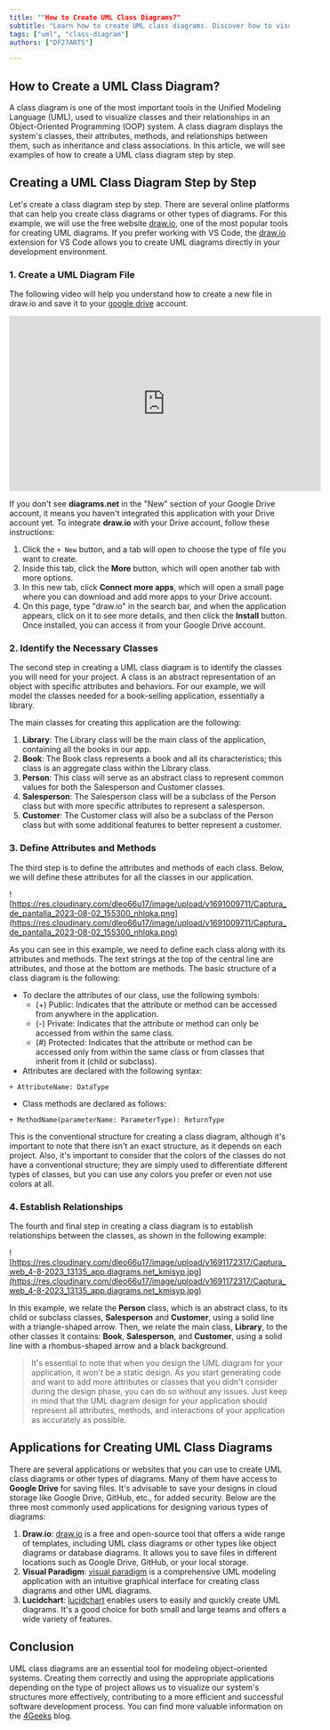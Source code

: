 ```yaml
---
title: ""How to Create UML Class Diagrams?"
subtitle: "Learn how to create UML class diagrams. Discover how to visually and effectively represent the structures of your programs. Master the technique now!"
tags: ["uml", "class-diagram"]
authors: ["DF27ARTS"]

---
```


## How to Create a UML Class Diagram?

A class diagram is one of the most important tools in the Unified Modeling Language (UML), used to visualize classes and their relationships in an Object-Oriented Programming (OOP) system. A class diagram displays the system's classes, their attributes, methods, and relationships between them, such as inheritance and class associations. In this article, we will see examples of how to create a UML class diagram step by step.

## Creating a UML Class Diagram Step by Step

Let's create a class diagram step by step. There are several online platforms that can help you create class diagrams or other types of diagrams. For this example, we will use the free website [draw.io](https://app.diagrams.net), one of the most popular tools for creating UML diagrams. If you prefer working with VS Code, the [draw.io](https://marketplace.visualstudio.com/items?itemName=hediet.vscode-drawio) extension for VS Code allows you to create UML diagrams directly in your development environment.

### 1. Create a UML Diagram File

The following video will help you understand how to create a new file in draw.io and save it to your [google drive](https://drive.google.com) account.

<iframe 
    width="560" 
    height="315" 
    src="https://www.youtube.com/embed/XmSUk7qeXdg" 
    title="YouTube video player" 
    frameborder="0" 
    allow="accelerometer; autoplay; clipboard-write; encrypted-media; gyroscope; picture-in-picture; web-share" 
    allowfullscreen
></iframe>

If you don't see **diagrams.net** in the "New" section of your Google Drive account, it means you haven't integrated this application with your Drive account yet. To integrate **draw.io** with your Drive account, follow these instructions: 

1. Click the `+ New` button, and a tab will open to choose the type of file you want to create.
2. Inside this tab, click the **More** button, which will open another tab with more options.
3. In this new tab, click **Connect more apps**, which will open a small page where you can download and add more apps to your Drive account.
4. On this page, type "draw.io" in the search bar, and when the application appears, click on it to see more details, and then click the **Install** button. Once installed, you can access it from your Google Drive account.

### 2. Identify the Necessary Classes

The second step in creating a UML class diagram is to identify the classes you will need for your project. A class is an abstract representation of an object with specific attributes and behaviors. For our example, we will model the classes needed for a book-selling application, essentially a library.

The main classes for creating this application are the following:

1. **Library**: The Library class will be the main class of the application, containing all the books in our app.
2. **Book**: The Book class represents a book and all its characteristics; this class is an aggregate class within the Library class.
3. **Person**: This class will serve as an abstract class to represent common values for both the Salesperson and Customer classes.
4. **Salesperson**: The Salesperson class will be a subclass of the Person class but with more specific attributes to represent a salesperson.
5. **Customer**: The Customer class will also be a subclass of the Person class but with some additional features to better represent a customer.

### 3. Define Attributes and Methods

The third step is to define the attributes and methods of each class. Below, we will define these attributes for all the classes in our application.

![https://res.cloudinary.com/dleo66u17/image/upload/v1691009711/Captura_de_pantalla_2023-08-02_155300_nhlqka.png](https://res.cloudinary.com/dleo66u17/image/upload/v1691009711/Captura_de_pantalla_2023-08-02_155300_nhlqka.png)

As you can see in this example, we need to define each class along with its attributes and methods. The text strings at the top of the central line are attributes, and those at the bottom are methods. The basic structure of a class diagram is the following:

- To declare the attributes of our class, use the following symbols:
    - (+) Public: Indicates that the attribute or method can be accessed from anywhere in the application.
    - (-) Private: Indicates that the attribute or method can only be accessed from within the same class.
    - (#) Protected: Indicates that the attribute or method can be accessed only from within the same class or from classes that inherit from it (child or subclass).
- Attributes are declared with the following syntax:

```
+ AttributeName: DataType
```
- Class methods are declared as follows:
```
+ MethodName(parameterName: ParameterType): ReturnType
```

This is the conventional structure for creating a class diagram, although it's important to note that there isn't an exact structure, as it depends on each project. Also, it's important to consider that the colors of the classes do not have a conventional structure; they are simply used to differentiate different types of classes, but you can use any colors you prefer or even not use colors at all.

### 4. Establish Relationships

The fourth and final step in creating a class diagram is to establish relationships between the classes, as shown in the following example:

![https://res.cloudinary.com/dleo66u17/image/upload/v1691172317/Captura_web_4-8-2023_13135_app.diagrams.net_kmisyp.jpg](https://res.cloudinary.com/dleo66u17/image/upload/v1691172317/Captura_web_4-8-2023_13135_app.diagrams.net_kmisyp.jpg)

In this example, we relate the **Person** class, which is an abstract class, to its child or subclass classes, **Salesperson** and **Customer**, using a solid line with a triangle-shaped arrow. Then, we relate the main class, **Library**, to the other classes it contains: **Book**, **Salesperson**, and **Customer**, using a solid line with a rhombus-shaped arrow and a black background.

> It's essential to note that when you design the UML diagram for your application, it won't be a static design. As you start generating code and want to add more attributes or classes that you didn't consider during the design phase, you can do so without any issues. Just keep in mind that the UML diagram design for your application should represent all attributes, methods, and interactions of your application as accurately as possible.

## Applications for Creating UML Class Diagrams

There are several applications or websites that you can use to create UML class diagrams or other types of diagrams. Many of them have access to **Google Drive** for saving files. It's advisable to save your designs in cloud storage like Google Drive, GitHub, etc., for added security. Below are the three most commonly used applications for designing various types of diagrams:

1. **Draw.io**: [draw.io](https://app.diagrams.net) is a free and open-source tool that offers a wide range of templates, including UML class diagrams or other types like object diagrams or database diagrams. It allows you to save files in different locations such as Google Drive, GitHub, or your local storage.
2. **Visual Paradigm**: [visual paradigm](https://www.visual-paradigm.com) is a comprehensive UML modeling application with an intuitive graphical interface for creating class diagrams and other UML diagrams.
3. **Lucidchart**: [lucidchart](https://www.lucidchart.com/pages/) enables users to easily and quickly create UML diagrams. It's a good choice for both small and large teams and offers a wide variety of features.

## Conclusion

UML class diagrams are an essential tool for modeling object-oriented systems. Creating them correctly and using the appropriate applications depending on the type of project allows us to visualize our system's structures more effectively, contributing to a more efficient and successful software development process. You can find more valuable information on the [4Geeks](https://4geeks.com/) blog.
